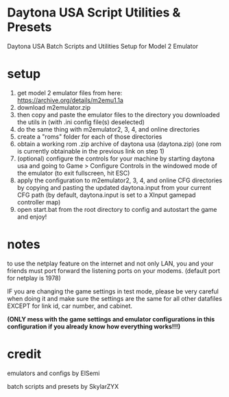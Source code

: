 # Daytona USA Script Utilities & Presets
Daytona USA Batch Scripts and Utilities Setup for Model 2 Emulator

# setup
1. get model 2 emulator files from here: https://archive.org/details/m2emu1.1a
2. download m2emulator.zip
3. then copy and paste the emulator files to the directory you downloaded the utils in (with .ini config file(s) deselected)
4. do the same thing with m2emulator2, 3, 4, and online directories
5. create a "roms" folder for each of those directories
6. obtain a working rom .zip archive of daytona usa (daytona.zip) (one rom is currently obtainable in the previous link on step 1)
7. (optional) configure the controls for your machine by starting daytona usa and going to Game > Configure Controls in the windowed mode of the emulator (to exit fullscreen, hit ESC)
8. apply the configuration to m2emulator2, 3, 4, and online CFG directories by copying and pasting the updated daytona.input from your current CFG path
(by default, daytona.input is set to a XInput gamepad controller map)
9. open start.bat from the root directory to config and autostart the game and enjoy!

# notes
to use the netplay feature on the internet and not only LAN, you and your friends must port forward the listening ports on your modems. (default port for netplay is 1978)

IF you are changing the game settings in test mode, please be very careful when doing it and make sure the settings are the same for all other datafiles EXCEPT for link id, car number, and cabinet.

**(ONLY mess with the game settings and emulator configurations in this configuration if you already know how everything works!!!)**

# credit
emulators and configs by ElSemi

batch scripts and presets by SkylarZYX
